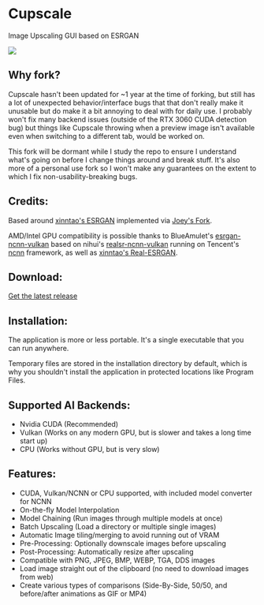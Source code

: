 # Cupscale
Image Upscaling GUI based on ESRGAN

![](https://i.imgur.com/ntIuSrv.png)

## Why fork?
Cupscale hasn't been updated for ~1 year at the time of forking, but still has a lot of unexpected behavior/interface bugs that
that don't really make it unusable but do make it a bit annoying to deal with for daily use. I probably won't fix many backend issues
(outside of the RTX 3060 CUDA detection bug) but things like Cupscale throwing when a preview image isn't available even
when switching to a different tab, would be worked on.

This fork will be dormant while I study the repo to ensure I understand what's going on before I change things around and break stuff.
It's also more of a personal use fork so I won't make any guarantees on the extent to which I fix non-usability-breaking bugs.

## Credits:

Based around [xinntao's ESRGAN](https://github.com/xinntao/ESRGAN) implemented via [Joey's Fork](https://github.com/JoeyBallentine/ESRGAN).

AMD/Intel GPU compatibility is possible thanks to BlueAmulet's [esrgan-ncnn-vulkan](https://github.com/BlueAmulet/realsr-ncnn-vulkan) based on nihui's [realsr-ncnn-vulkan](https://github.com/nihui/realsr-ncnn-vulkan) running on Tencent's [ncnn](https://github.com/Tencent/ncnn) framework, as well as [xinntao's Real-ESRGAN](https://github.com/xinntao/Real-ESRGAN).

## Download:

[Get the latest release](https://github.com/Raynsauce/cupscale/releases)

## Installation:

The application is more or less portable. It's a single executable that you can run anywhere.

Temporary files are stored in the installation directory by default, which is why you shouldn't install the application in protected locations like Program Files.

## Supported AI Backends:

- Nvidia CUDA (Recommended)
- Vulkan (Works on any modern GPU, but is slower and takes a long time start up)
- CPU (Works without GPU, but is very slow)

## Features:

- CUDA, Vulkan/NCNN or CPU supported, with included model converter for NCNN
- On-the-fly Model Interpolation
- Model Chaining (Run images through multiple models at once)
- Batch Upscaling (Load a directory or multiple single images)
- Automatic Image tiling/merging to avoid running out of VRAM
- Pre-Processing: Optionally downscale images before upscaling
- Post-Processing: Automatically resize after upscaling
- Compatible with PNG, JPEG, BMP, WEBP, TGA, DDS images
- Load image straight out of the clipboard (no need to download images from web)
- Create various types of comparisons (Side-By-Side, 50/50, and before/after animations as GIF or MP4)
